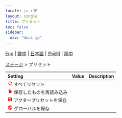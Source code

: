 ```yaml
---
locale: ja-rJP
layout: single
title: プリセット
toc: false
sidebar:
  nav: "docs-jp"
---
```

[Eng](/dancexr/menu/2025.4/stage/actor_presets) | [繁中](/tw/dancexr/menu/2025.4/stage/actor_presets) | [日本語](/jp/dancexr/menu/2025.4/stage/actor_presets) | [한국어](/kr/dancexr/menu/2025.4/stage/actor_presets) | [简中](/zh/dancexr/menu/2025.4/stage/actor_presets)

[ステージ](../menu#ステージ) > プリセット



| Setting | Value | Description |
| :--- | --- | :--- |
| <img src="/images/icon/ic_refresh.png" alt="refresh icon"/> すべてリセット|| 
| <img src="/images/icon/ic_file.png" alt="file icon"/> 保存したものを再読み込み|| 
| <img src="/images/icon/ic_save.png" alt="save icon"/> アクタープリセットを保存|| 
| <img src="/images/icon/ic_globe.png" alt="globe icon"/> グローバルを保存|| 

